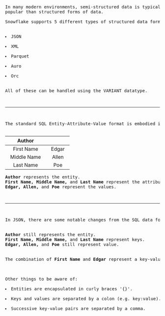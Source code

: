 <pre>
In many modern environments, semi-structured data is typically more
popular than structured forms of data. 

Snowflake supports 5 different types of structured data formats:

<list>
<li>JSON</li> 
<li>XML</li>
<li>Parquet</li>
<li>Auro</li>
<li>Orc</li>
</list>
All of these can be handled using the <span class="sf-green">VARIANT</span> datatype. 
</pre>

<br/>
<hr/>
<br/>

<pre>
The standard SQL Entity-Attribute-Value format is embodied in the following table:

</pre>

|          Author           |                     |
|:-------------------------:|:-------------------:|
| &nbsp; First Name &nbsp;  | &nbsp; Edgar &nbsp; |
| &nbsp; Middle Name &nbsp; | &nbsp; Allen &nbsp; |
|  &nbsp; Last Name &nbsp;  |  &nbsp; Poe &nbsp;  |

<pre>
<b class="other">Author</b> represents the entity.
<b class="other">First Name, Middle Name,</b> and <b class="other">Last Name</b> represent the attributes.
<b class="other">Edgar, Allen,</b> and <b class="other">Poe</b> represent the values.
</pre>

<br/>
<hr/>
<br/>

<pre>
In JSON, there are some notable changes from the SQL data format.


<b class="other">Author</b> still represents the entity.
<b class="other">First Name, Middle Name,</b> and <b class="other">Last Name</b> represent keys.
<b class="other">Edgar, Allen,</b> and <b class="other">Poe</b> still represent value.


The combination of <b class="other">First Name</b> and <b class="other">Edgar</b> represent a key-value pair. 

<br/>
Other things to be aware of:

<li>Entities are encapsulated in curly braces '{}'.</li>
<li>Keys and values are separated by a colon (e.g. key:value).</li>
<li>Successive key-value pairs are separated by a comma.</li>
</pre>